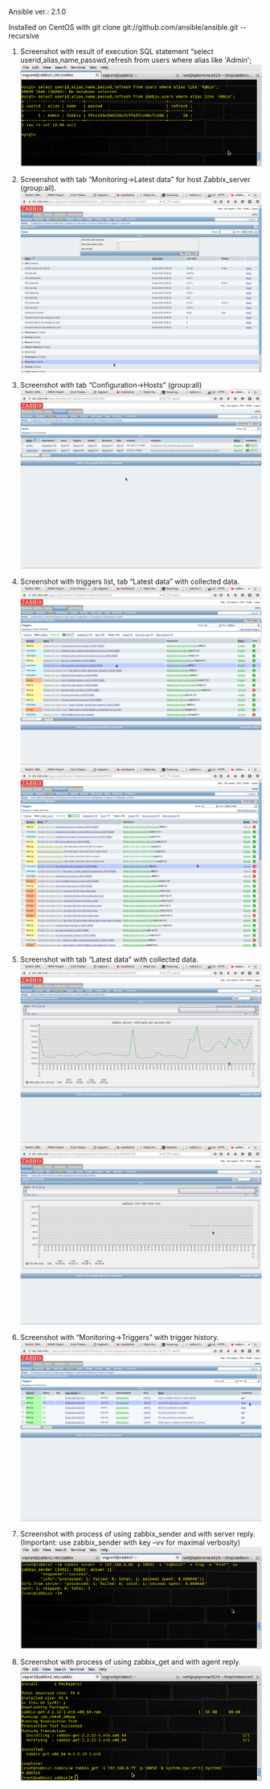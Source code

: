 Ansible ver.: 2.1.0

Installed on CentOS with git clone git://github.com/ansible/ansible.git --recursive


1. Screenshot with result of execution SQL statement “select userid,alias,name,passwd,refresh from users where alias like 'Admin'; 
![alt tag](printscrn/1.png)

2. Screenshot with tab “Monitoring->Latest data” for host Zabbix_server (group:all).
![alt tag](printscrn/2.png)

3. Screenshot with tab “Configuration->Hosts” (group:all)
![alt tag](printscrn/3.png)

4. Screenshot with triggers list, tab “Latest data” with collected data.
![alt tag](printscrn/4.png)
![alt tag](printscrn/4-1.png)

5. Screenshot with tab “Latest data” with collected data.
![alt tag](printscrn/5.png)
![alt tag](printscrn/5-1.png)

7. Screenshot with “Monitoring->Triggers” with trigger history.
![alt tag](printscrn/7.png)

8. Screenshot with process of using zabbix_sender and with server reply. (Important: use zabbix_sender with key –vv for maximal verbosity)
![alt tag](printscrn/8.png)

9. Screenshot with process of using zabbix_get and with agent reply.
![alt tag](printscrn/9.png)

